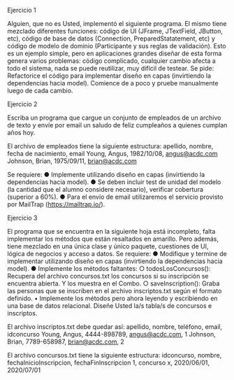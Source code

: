 Ejercicio 1

Alguien, que no es Usted, implementó el siguiente programa. El mismo tiene mezclado diferentes funciones: código de UI (JFrame, JTextField, JButton, etc), código de base de datos (Connection, PreparedStatatement, etc) y código de modelo de dominio (Participante y sus reglas de validación). Esto es un ejemplo simple, pero en aplicaciones grandes diseñar de esta forma genera varios problemas: código complicado, cualquier cambio afecta a todo el sistema, nada se puede reutilizar, muy difícil de testear.
Se pide:
Refactorice el código para implementar diseño en capas (invirtiendo la dependencias hacia model). Comience de a poco y pruebe manualmente luego de cada cambio. 

Ejercicio 2

Escriba un programa que cargue un conjunto de empleados de un archivo de texto y envíe por email un saludo de feliz cumpleaños a quienes cumplan años hoy.

El archivo de empleados tiene la siguiente estructura: 
apellido, nombre, fecha de nacimiento, email
Young, Angus, 1982/10/08, angus@acdc.com 
Johnson, Brian, 1975/09/11, brian@acdc.com

Se requiere:
● Implemente utilizando diseño en capas (invirtiendo la dependencias hacia
model).
● Se deben incluir test de unidad del modelo (la cantidad que el alumno considere
necesario), verificar cobertura (superior a 60%).
● Para el envío de email utilizaremos el servicio provisto por MailTrap
(https://mailtrap.io/). 

Ejercicio 3 

El programa que se encuentra en la siguiente hoja está incompleto, falta implementar los métodos que están resaltados en amarillo. Pero además, tiene mezclado en una única clase y único paquete, cuestiones de UI, lógica de negocios y acceso a datos.
Se requiere:
● Modifique y termine de implementar utilizando diseño en capas (invirtiendo la dependencias hacia model).
● Implemente los métodos faltantes:
    ○ todosLosConcursos(): Recupera del archivo concursos.txt los concursos si
    su inscripción se encuentra abierta. Y los muestra en el Combo.
    ○ saveInscription(): Graba las personas que se inscriben en el archivo
    inscriptos.txt según el formato definido.
• Implemente los métodos pero ahora leyendo y escribiendo en una base de datos relacional. Diseñe Usted la/s tabla/s de concursos e inscriptos.

El archivo inscriptos.txt debe quedar así:
apellido, nombre, teléfono, email, idconcurso
Young, Angus, 4444-898789, angus@acdc.com, 1
Johnson, Brian, 7789-658987, brian@acdc.com, 2

El archivo concursos.txt tiene la siguiente estructura:
idconcurso, nombre, fechaInicioInscripcion, fechaFinInscripcion
1, concurso x, 2020/06/01, 2020/07/01 
